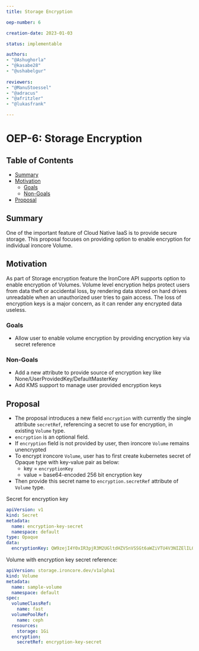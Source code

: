 ```yaml
---
title: Storage Encryption

oep-number: 6

creation-date: 2023-01-03

status: implementable

authors:
- "@Ashughorla"
- "@kasabe28"
- "@ushabelgur"
  
reviewers:
- "@ManuStoessel"
- "@adracus"
- "@afritzler"
- "@lukasfrank"

---
```


# OEP-6: Storage Encryption

## Table of Contents

- [Summary](#summary)
- [Motivation](#motivation)
    - [Goals](#goals)
    - [Non-Goals](#Non-Goals)
- [Proposal](#proposal)

## Summary
One of the important feature of Cloud Native IaaS is to provide secure storage. This proposal focuses on providing option to enable encryption for individual ironcore Volume.

## Motivation
As part of Storage encryption feature the IronCore API supports option to enable encryption of Volumes. Volume level encryption helps protect users from data theft or accidental loss, by rendering data stored on hard drives unreadable when an unauthorized user tries to gain access. The loss of encryption keys is a major concern, as it can render any encrypted data useless. 

### Goals
  - Allow user to enable volume encryption by providing encryption key via secret reference

### Non-Goals
  - Add a new attribute to provide source of encryption key like None/UserProvidedKey/DefaultMasterKey
  - Add KMS support to manage user provided encryption keys

## Proposal
 - The proposal introduces a new field `encryption` with currently the single attribute `secretRef`, referencing a secret to use for encryption, in existing `Volume` type. 
 - `encryption` is an optional field.
 - If `encryption` field is not provided by user, then ironcore `Volume` remains unencrypted
 - To encrypt ironcore `Volume`, user has to first create kubernetes secret of Opaque type with key-value pair as below:
    - key = `encryptionKey` 
    - value = base64-encoded 256 bit encryption key
 - Then provide this secret name to `encryption.secretRef` attribute of `Volume` type.

Secret for encryption key

[//]: # (@formatter:off)
```yaml
apiVersion: v1
kind: Secret
metadata:
  name: encryption-key-secret
  namespace: default
type: Opaque
data:
  encryptionKey: QW9zejI4Y0xIR3pjR3M2UGltdHZVSnVSSGt6aWZiVTU4V3NIZElIL09idz0=
```
[//]: # (@formatter:on)

Volume with encryption key secret reference:

[//]: # (@formatter:off)
```yaml
apiVersion: storage.ironcore.dev/v1alpha1
kind: Volume
metadata:
  name: sample-volume
  namespace: default
spec:
  volumeClassRef:
    name: fast
  volumePoolRef:
    name: ceph
  resources:
    storage: 1Gi
  encryption:
    secretRef: encryption-key-secret
```
[//]: # (@formatter:on)
